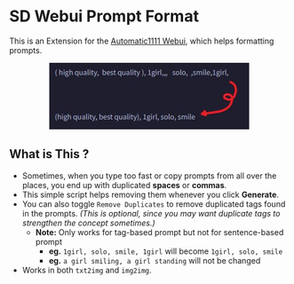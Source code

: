 # SD Webui Prompt Format
This is an Extension for the [Automatic1111 Webui](https://github.com/AUTOMATIC1111/stable-diffusion-webui), which helps formatting prompts.

<p align="center"><img src="Demo.jpg"></p>

## What is This ?
- Sometimes, when you type too fast or copy prompts from all over the places, you end up with duplicated **spaces** or **commas**.
- This simple script helps removing them whenever you click **Generate**.
- You can also toggle `Remove Duplicates` to remove duplicated tags found in the prompts. *(This is optional, since you may want duplicate tags to strengthen the concept sometimes.)*
  - **Note:** Only works for tag-based prompt but not for sentence-based prompt 
    - **eg.** `1girl, solo, smile, 1girl` will become `1girl, solo, smile`
    - **eg.** `a girl smiling, a girl standing` will not be changed
- Works in both `txt2img` and `img2img`.